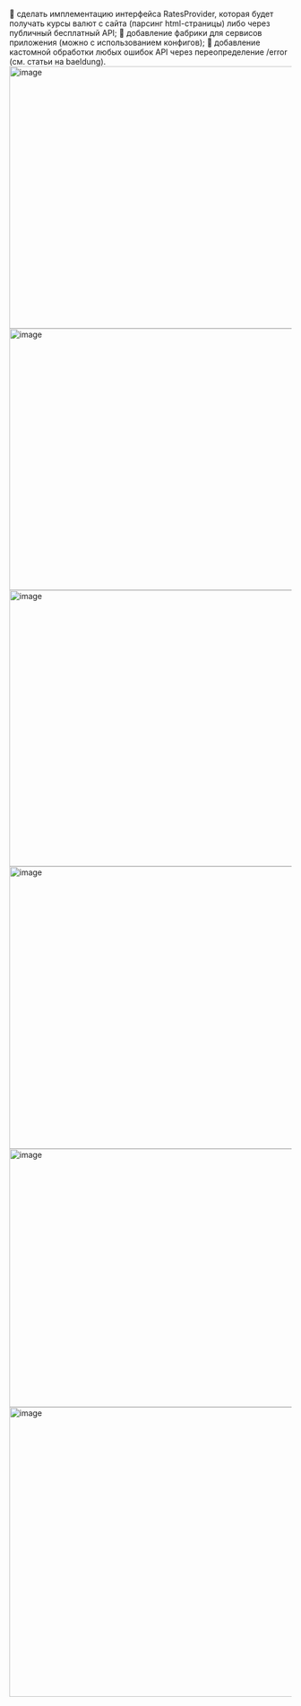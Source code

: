 	сделать имплементацию интерфейса RatesProvider, которая будет получать курсы валют с сайта (парсинг html-страницы) либо через публичный бесплатный API;
	добавление фабрики для сервисов приложения (можно с использованием конфигов);
	добавление кастомной обработки любых ошибок API через переопределение /error (см. статьи на baeldung).
<img width="606" height="467" alt="image" src="https://github.com/user-attachments/assets/02e8fd55-c2fb-4b95-960d-21d16325159d" />
<img width="589" height="466" alt="image" src="https://github.com/user-attachments/assets/27b4f27e-cb87-421e-8e70-b0aaf476dddb" />
<img width="592" height="492" alt="image" src="https://github.com/user-attachments/assets/844e697f-8a11-4ab1-9513-51e2009ddc5b" />
<img width="517" height="503" alt="image" src="https://github.com/user-attachments/assets/1dcac6b5-73ff-4b44-84cc-6dde4c52ea23" />
<img width="605" height="460" alt="image" src="https://github.com/user-attachments/assets/805c9503-f60b-4134-8944-140857444194" />
<img width="660" height="516" alt="image" src="https://github.com/user-attachments/assets/30e881d7-ab1c-4bc6-814c-e0bd63fecc13" />

